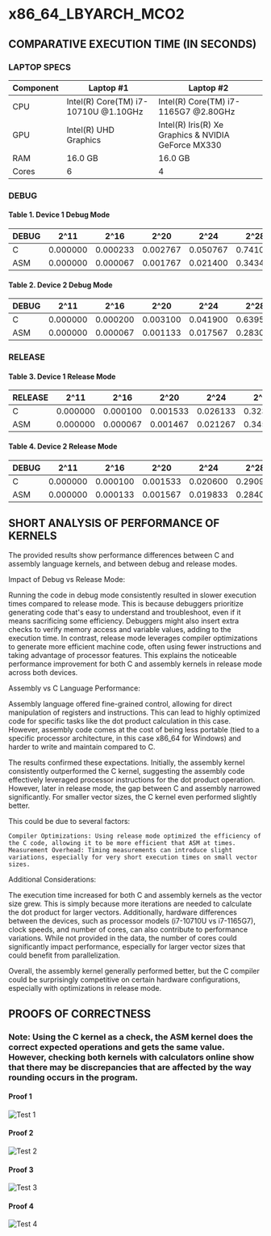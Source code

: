 # x86_64_LBYARCH_MCO2

## COMPARATIVE EXECUTION TIME (IN SECONDS)

### LAPTOP SPECS

| Component        | Laptop #1                             | Laptop #2                                      |
|------------------|---------------------------------------|------------------------------------------------|
| CPU              | Intel(R) Core(TM) i7-10710U @1.10GHz  | Intel(R) Core(TM) i7-1165G7 @2.80GHz           |
| GPU              | Intel(R) UHD Graphics                 | Intel(R) Iris(R) Xe Graphics & NVIDIA GeForce MX330 |
| RAM              | 16.0 GB                               | 16.0 GB                                        |
| Cores            | 6                                     | 4                                              |

### DEBUG

#### Table 1. Device 1 Debug Mode
| DEBUG    | 2^11     | 2^16     | 2^20     | 2^24     | 2^28     | 2^29     | 2^30     |
|----------|----------|----------|----------|----------|----------|----------|----------|
| C        | 0.000000 | 0.000233 | 0.002767 | 0.050767 | 0.741000 | 1.555000 | 3.586967 |
| ASM      | 0.000000 | 0.000067 | 0.001767 | 0.021400 | 0.343433 | 0.808533 | 1.575333 |


#### Table 2. Device 2 Debug Mode
| DEBUG    | 2^11     | 2^16     | 2^20     | 2^24     | 2^28     | 2^29     | 2^30     |
|----------|----------|----------|----------|----------|----------|----------|----------|
| C        | 0.000000 | 0.000200 | 0.003100 | 0.041900 | 0.639533 | 1.279667 | 4.082100 |
| ASM      | 0.000000 | 0.000067 | 0.001133 | 0.017567 | 0.283033 | 0.569933 | 1.520200 |



### RELEASE

#### Table 3. Device 1 Release Mode
| RELEASE  | 2^11     | 2^16     | 2^20     | 2^24     | 2^28     | 2^29     | 2^30     |
|----------|----------|----------|----------|----------|----------|----------|----------|
| C        | 0.000000 | 0.000100 | 0.001533 | 0.026133 | 0.323233 | 0.819367 | 3.110133 |
| ASM      | 0.000000 | 0.000067 | 0.001467 | 0.021267 | 0.345300 | 0.943600 | 1.722400 |


#### Table 4. Device 2 Release Mode
| DEBUG    | 2^11     | 2^16     | 2^20     | 2^24     | 2^28     | 2^29     | 2^30     |
|----------|----------|----------|----------|----------|----------|----------|----------|
| C        | 0.000000 | 0.000100 | 0.001533 | 0.020600 | 0.290967 | 0.574667 | 1.246300 |
| ASM      | 0.000000 | 0.000133 | 0.001567 | 0.019833 | 0.284067 | 0.567400 | 1.212267 |

## SHORT ANALYSIS OF PERFORMANCE OF KERNELS

The provided results show performance differences between C and assembly language kernels, and between debug and release modes.

Impact of Debug vs Release Mode:

Running the code in debug mode consistently resulted in slower execution times compared to release mode. This is because debuggers prioritize generating code that's easy to understand and troubleshoot, even if it means sacrificing some efficiency. Debuggers might also insert extra checks to verify memory access and variable values, adding to the execution time. In contrast, release mode leverages compiler optimizations to generate more efficient machine code, often using fewer instructions and taking advantage of processor features. This explains the noticeable performance improvement for both C and assembly kernels in release mode across both devices.

Assembly vs C Language Performance:

Assembly language offered fine-grained control, allowing for direct manipulation of registers and instructions. This can lead to highly optimized code for specific tasks like the dot product calculation in this case. However, assembly code comes at the cost of being less portable (tied to a specific processor architecture, in this case x86_64 for Windows) and harder to write and maintain compared to C.

The results confirmed these expectations. Initially, the assembly kernel consistently outperformed the C kernel, suggesting the assembly code effectively leveraged processor instructions for the dot product operation. However, later in release mode, the gap between C and assembly narrowed significantly. For smaller vector sizes, the C kernel even performed slightly better. 

This could be due to several factors:

    Compiler Optimizations: Using release mode optimized the efficiency of the C code, allowing it to be more efficient that ASM at times.
    Measurement Overhead: Timing measurements can introduce slight variations, especially for very short execution times on small vector sizes.

Additional Considerations:

The execution time increased for both C and assembly kernels as the vector size grew. This is simply because more iterations are needed to calculate the dot product for larger vectors. Additionally, hardware differences between the devices, such as processor models (i7-10710U vs i7-1165G7), clock speeds, and number of cores, can also contribute to performance variations. While not provided in the data, the number of cores could significantly impact performance, especially for larger vector sizes that could benefit from parallelization.

Overall, the assembly kernel generally performed better, but the C compiler could be surprisingly competitive on certain hardware configurations, especially with optimizations in release mode. 

## PROOFS OF CORRECTNESS

### Note: Using the C kernel as a check, the ASM kernel does the correct expected operations and gets the same value. However, checking both kernels with calculators online show that there may be discrepancies that are affected by the way rounding occurs in the program.

#### Proof 1
![Test 1](https://github.com/nicoleUY/x86_64_LBYARCH_MCO2/blob/master/images/lbyarch%20test1.png)

#### Proof 2
![Test 2](https://github.com/nicoleUY/x86_64_LBYARCH_MCO2/blob/master/images/lbyarch%20test2.png)

#### Proof 3
![Test 3](https://github.com/nicoleUY/x86_64_LBYARCH_MCO2/blob/master/images/lbyarch%20test3.png)

#### Proof 4
![Test 4](https://github.com/nicoleUY/x86_64_LBYARCH_MCO2/blob/master/images/lbyarch%20test4.png)


